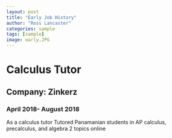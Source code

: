 ```yaml
---
layout: post
title: "Early Job History"
author: "Ross Lancaster"
categories: sample
tags: [sample]
image: early.JPG
---
```


# Calculus Tutor
## Company: Zinkerz
### April 2018- August 2018

As a calculus tutor 
Tutored Panamanian students in AP calculus, precalculus, and algebra 2 topics online
